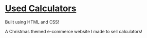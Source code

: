 # [Used Calculators](http://tommygaessler.com/usedcalculators)

Built using HTML and CSS!

A Christmas themed e-commerce website I made to sell calculators!
